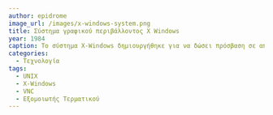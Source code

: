 ```yaml
---
author: epidrome
image_url: /images/x-windows-system.png
title: Σύστημα γραφικού περιβάλλοντος X Windows 
year: 1984
caption: Το σύστημα X-Windows δημιουργήθηκε για να δώσει πρόσβαση σε απομακρυσμένους υπολογιστές εφαρμογών, μέσω τερματικών με γραφικά και ποντίκι, και μπορεί να λειτουργήσει σε μικρό εύρος ζώνης γιατί μετατίδει την περιγραφή του γραφικού περιβάλλοντος και όχι την εικόνα της εφαρμογής. Η τεχνολογία αυτή μοιάζει με τον εξομοιωτή τερματικού κειμένου, με την διαφορά ότι το τερματικό αφορά ένα γραφικό περιβάλλον με ποντίκι.
categories:
  - Τεχνολογία 
tags:
  - UNIX
  - X-Windows
  - VNC
  - Εξομοιωτής Τερματικού
---
```

